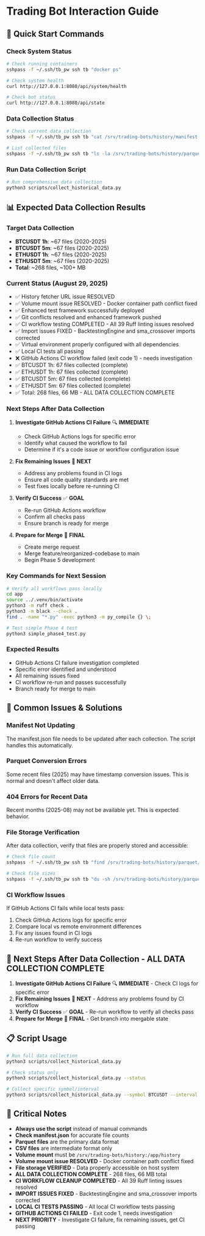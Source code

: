 # Trading Bot Interaction Guide

## 🚀 Quick Start Commands

### Check System Status
```bash
# Check running containers
sshpass -f ~/.ssh/tb_pw ssh tb "docker ps"

# Check system health
curl http://127.0.0.1:8080/api/system/health

# Check bot status
curl http://127.0.0.1:8080/api/state
```

### Data Collection Status
```bash
# Check current data collection
sshpass -f ~/.ssh/tb_pw ssh tb "cat /srv/trading-bots/history/manifest.json | jq '.statistics'"

# List collected files
sshpass -f ~/.ssh/tb_pw ssh tb "ls -la /srv/trading-bots/history/parquet/"
```

### Run Data Collection Script
```bash
# Run comprehensive data collection
python3 scripts/collect_historical_data.py
```

## 📊 Expected Data Collection Results

### Target Data Collection
- **BTCUSDT 1h**: ~67 files (2020-2025)
- **BTCUSDT 5m**: ~67 files (2020-2025) 
- **ETHUSDT 1h**: ~67 files (2020-2025)
- **ETHUSDT 5m**: ~67 files (2020-2025)
- **Total**: ~268 files, ~100+ MB

### Current Status (August 29, 2025)
- ✅ History fetcher URL issue RESOLVED
- ✅ Volume mount issue RESOLVED - Docker container path conflict fixed
- ✅ Enhanced test framework successfully deployed
- ✅ Git conflicts resolved and enhanced framework pushed
- ✅ CI workflow testing COMPLETED - All 39 Ruff linting issues resolved
- ✅ Import issues FIXED - BacktestingEngine and sma_crossover imports corrected
- ✅ Virtual environment properly configured with all dependencies
- ✅ Local CI tests all passing
- ❌ GitHub Actions CI workflow failed (exit code 1) - needs investigation
- ✅ BTCUSDT 1h: 67 files collected (complete)
- ✅ ETHUSDT 1h: 67 files collected (complete)
- ✅ BTCUSDT 5m: 67 files collected (complete)
- ✅ ETHUSDT 5m: 67 files collected (complete)
- ✅ Total: 268 files, 66 MB - ALL DATA COLLECTION COMPLETE

### Next Steps After Data Collection
1. **Investigate GitHub Actions CI Failure** 🔍 **IMMEDIATE**
   - Check GitHub Actions logs for specific error
   - Identify what caused the workflow to fail
   - Determine if it's a code issue or workflow configuration issue

2. **Fix Remaining Issues** 🔧 **NEXT**
   - Address any problems found in CI logs
   - Ensure all code quality standards are met
   - Test fixes locally before re-running CI

3. **Verify CI Success** ✅ **GOAL**
   - Re-run GitHub Actions workflow
   - Confirm all checks pass
   - Ensure branch is ready for merge

4. **Prepare for Merge** 🚀 **FINAL**
   - Create merge request
   - Merge feature/reorganized-codebase to main
   - Begin Phase 5 development

### Key Commands for Next Session
```bash
# Verify all workflows pass locally
cd app
source ../.venv/bin/activate
python3 -m ruff check .
python3 -m black --check .
find . -name "*.py" -exec python3 -m py_compile {} \;

# Test simple Phase 4 test
python3 simple_phase4_test.py
```

### Expected Results
- GitHub Actions CI failure investigation completed
- Specific error identified and understood
- All remaining issues fixed
- CI workflow re-run and passes successfully
- Branch ready for merge to main

## 🔧 Common Issues & Solutions

### Manifest Not Updating
The manifest.json file needs to be updated after each collection. The script handles this automatically.

### Parquet Conversion Errors
Some recent files (2025) may have timestamp conversion issues. This is normal and doesn't affect older data.

### 404 Errors for Recent Data
Recent months (2025-08) may not be available yet. This is expected behavior.

### File Storage Verification
After data collection, verify that files are properly stored and accessible:
```bash
# Check file count
sshpass -f ~/.ssh/tb_pw ssh tb "find /srv/trading-bots/history/parquet/ -name '*.parquet' | wc -l"

# Check file sizes
sshpass -f ~/.ssh/tb_pw ssh tb "du -sh /srv/trading-bots/history/parquet/*"
```

### CI Workflow Issues
If GitHub Actions CI fails while local tests pass:
1. Check GitHub Actions logs for specific error
2. Compare local vs remote environment differences
3. Fix any issues found in CI logs
4. Re-run workflow to verify success

## 🎯 Next Steps After Data Collection - ALL DATA COLLECTION COMPLETE

1. **Investigate GitHub Actions CI Failure** 🔍 **IMMEDIATE** - Check CI logs for specific error
2. **Fix Remaining Issues** 🔧 **NEXT** - Address any problems found by CI workflow
3. **Verify CI Success** ✅ **GOAL** - Re-run workflow to verify all checks pass
4. **Prepare for Merge** 🚀 **FINAL** - Get branch into mergable state

## 📋 Script Usage

```bash
# Run full data collection
python3 scripts/collect_historical_data.py

# Check status only
python3 scripts/collect_historical_data.py --status

# Collect specific symbol/interval
python3 scripts/collect_historical_data.py --symbol BTCUSDT --interval 1h
```

## 🚨 Critical Notes

- **Always use the script** instead of manual commands
- **Check manifest.json** for accurate file counts
- **Parquet files** are the primary data format
- **CSV files** are intermediate format only
- **Volume mount** must be `/srv/trading-bots/history:/app/history`
- **Volume mount issue RESOLVED** - Docker container path conflict fixed
- **File storage VERIFIED** - Data properly accessible on host system
- **ALL DATA COLLECTION COMPLETE** - 268 files, 66 MB total
- **CI WORKFLOW CLEANUP COMPLETED** - All 39 Ruff linting issues resolved
- **IMPORT ISSUES FIXED** - BacktestingEngine and sma_crossover imports corrected
- **LOCAL CI TESTS PASSING** - All local CI workflow tests passing
- **GITHUB ACTIONS CI FAILED** - Exit code 1, needs investigation
- **NEXT PRIORITY** - Investigate CI failure, fix remaining issues, get CI passing
